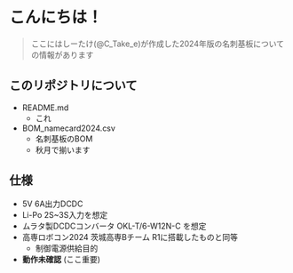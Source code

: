 # こんにちは！
> ここにはしーたけ(@C_Take_e)が作成した2024年版の名刺基板についての情報があります
## このリポジトリについて
- README.md
	- これ
- BOM_namecard2024.csv
	- 名刺基板のBOM
	- 秋月で揃います
## 仕様
- 5V 6A出力DCDC
- Li-Po 2S~3S入力を想定
- ムラタ製DCDCコンバータ OKL-T/6-W12N-C を想定
- 高専ロボコン2024 茨城高専Bチーム R1に搭載したものと同等
	- 制御電源供給目的
- **動作未確認** (ここ重要)